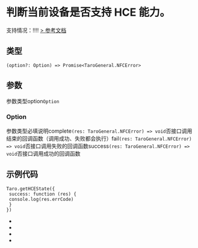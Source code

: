 # 判断当前设备是否支持 HCE 能力。
支持情况：!!!!
[> 参考文档
](https://developers.weixin.qq.com/miniprogram/dev/api/device/nfc/wx.getHCEState.html)
## 类型[​](getHCEState.html#类型)
```tsx
(option?: Option) => Promise<TaroGeneral.NFCError>
```

## 参数[​](getHCEState.html#参数)
参数类型option`Option`
### Option[​](getHCEState.html#option)
参数类型必填说明complete`(res: TaroGeneral.NFCError) => void`否接口调用结束的回调函数（调用成功、失败都会执行）fail`(res: TaroGeneral.NFCError) => void`否接口调用失败的回调函数success`(res: TaroGeneral.NFCError) => void`否接口调用成功的回调函数
## 示例代码[​](getHCEState.html#示例代码)
```tsx
Taro.getHCEState({
 success: function (res) {
 console.log(res.errCode)
 }
})
```

- 
- 

- 

-
